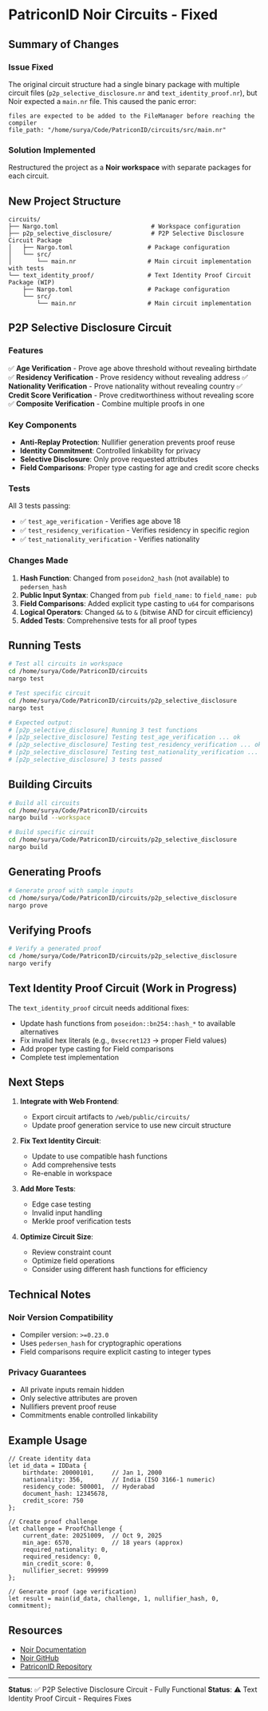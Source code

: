 # PatriconID Noir Circuits - Fixed

## Summary of Changes

### Issue Fixed
The original circuit structure had a single binary package with multiple circuit files (`p2p_selective_disclosure.nr` and `text_identity_proof.nr`), but Noir expected a `main.nr` file. This caused the panic error:
```
files are expected to be added to the FileManager before reaching the compiler 
file_path: "/home/surya/Code/PatriconID/circuits/src/main.nr"
```

### Solution Implemented
Restructured the project as a **Noir workspace** with separate packages for each circuit.

## New Project Structure

```
circuits/
├── Nargo.toml                          # Workspace configuration
├── p2p_selective_disclosure/           # P2P Selective Disclosure Circuit Package
│   ├── Nargo.toml                     # Package configuration
│   └── src/
│       └── main.nr                    # Main circuit implementation with tests
└── text_identity_proof/               # Text Identity Proof Circuit Package (WIP)
    ├── Nargo.toml                     # Package configuration
    └── src/
        └── main.nr                    # Main circuit implementation
```

## P2P Selective Disclosure Circuit

### Features
✅ **Age Verification** - Prove age above threshold without revealing birthdate
✅ **Residency Verification** - Prove residency without revealing address
✅ **Nationality Verification** - Prove nationality without revealing country
✅ **Credit Score Verification** - Prove creditworthiness without revealing score
✅ **Composite Verification** - Combine multiple proofs in one

### Key Components
- **Anti-Replay Protection**: Nullifier generation prevents proof reuse
- **Identity Commitment**: Controlled linkability for privacy
- **Selective Disclosure**: Only prove requested attributes
- **Field Comparisons**: Proper type casting for age and credit score checks

### Tests
All 3 tests passing:
- ✅ `test_age_verification` - Verifies age above 18
- ✅ `test_residency_verification` - Verifies residency in specific region
- ✅ `test_nationality_verification` - Verifies nationality

### Changes Made
1. **Hash Function**: Changed from `poseidon2_hash` (not available) to `pedersen_hash`
2. **Public Input Syntax**: Changed from `pub field_name:` to `field_name: pub`
3. **Field Comparisons**: Added explicit type casting to `u64` for comparisons
4. **Logical Operators**: Changed `&&` to `&` (bitwise AND for circuit efficiency)
5. **Added Tests**: Comprehensive tests for all proof types

## Running Tests

```bash
# Test all circuits in workspace
cd /home/surya/Code/PatriconID/circuits
nargo test

# Test specific circuit
cd /home/surya/Code/PatriconID/circuits/p2p_selective_disclosure
nargo test

# Expected output:
# [p2p_selective_disclosure] Running 3 test functions
# [p2p_selective_disclosure] Testing test_age_verification ... ok
# [p2p_selective_disclosure] Testing test_residency_verification ... ok
# [p2p_selective_disclosure] Testing test_nationality_verification ... ok
# [p2p_selective_disclosure] 3 tests passed
```

## Building Circuits

```bash
# Build all circuits
cd /home/surya/Code/PatriconID/circuits
nargo build --workspace

# Build specific circuit
cd /home/surya/Code/PatriconID/circuits/p2p_selective_disclosure
nargo build
```

## Generating Proofs

```bash
# Generate proof with sample inputs
cd /home/surya/Code/PatriconID/circuits/p2p_selective_disclosure
nargo prove
```

## Verifying Proofs

```bash
# Verify a generated proof
cd /home/surya/Code/PatriconID/circuits/p2p_selective_disclosure
nargo verify
```

## Text Identity Proof Circuit (Work in Progress)

The `text_identity_proof` circuit needs additional fixes:
- Update hash functions from `poseidon::bn254::hash_*` to available alternatives
- Fix invalid hex literals (e.g., `0xsecret123` → proper Field values)
- Add proper type casting for Field comparisons
- Complete test implementation

## Next Steps

1. **Integrate with Web Frontend**:
   - Export circuit artifacts to `/web/public/circuits/`
   - Update proof generation service to use new circuit structure

2. **Fix Text Identity Circuit**:
   - Update to use compatible hash functions
   - Add comprehensive tests
   - Re-enable in workspace

3. **Add More Tests**:
   - Edge case testing
   - Invalid input handling
   - Merkle proof verification tests

4. **Optimize Circuit Size**:
   - Review constraint count
   - Optimize field operations
   - Consider using different hash functions for efficiency

## Technical Notes

### Noir Version Compatibility
- Compiler version: `>=0.23.0`
- Uses `pedersen_hash` for cryptographic operations
- Field comparisons require explicit casting to integer types

### Privacy Guarantees
- All private inputs remain hidden
- Only selective attributes are proven
- Nullifiers prevent proof reuse
- Commitments enable controlled linkability

## Example Usage

```noir
// Create identity data
let id_data = IDData {
    birthdate: 20000101,     // Jan 1, 2000
    nationality: 356,        // India (ISO 3166-1 numeric)
    residency_code: 500001,  // Hyderabad
    document_hash: 12345678,
    credit_score: 750
};

// Create proof challenge
let challenge = ProofChallenge {
    current_date: 20251009,  // Oct 9, 2025
    min_age: 6570,           // 18 years (approx)
    required_nationality: 0,
    required_residency: 0,
    min_credit_score: 0,
    nullifier_secret: 999999
};

// Generate proof (age verification)
let result = main(id_data, challenge, 1, nullifier_hash, 0, commitment);
```

## Resources

- [Noir Documentation](https://noir-lang.org/)
- [Noir GitHub](https://github.com/noir-lang/noir)
- [PatriconID Repository](https://github.com/SuryaSundarVadali/PatriconID)

---

**Status**: ✅ P2P Selective Disclosure Circuit - Fully Functional
**Status**: ⚠️ Text Identity Proof Circuit - Requires Fixes
